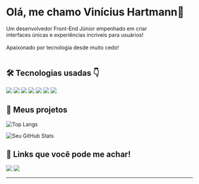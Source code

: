 # Olá, me chamo Vinícius Hartmann👋

Um desenvolvedor Front-End Júnior empenhado em criar <br/> interfaces únicas e experiências incriveis para usuários!
<br/><br/>
Apaixonado por tecnologia desde muito cedo!
<br/>
<br/>

## 🛠 Tecnologias usadas 👇

<div align="left">
  <img src="https://img.shields.io/badge/HTML5-E34F26?style=for-the-badge&logo=html5&logoColor=white"  />
  <img src="https://img.shields.io/badge/CSS3-1572B6?style=for-the-badge&logo=css3&logoColor=white"/>
  <img src="https://img.shields.io/badge/JavaScript-323330?style=for-the-badge&logo=javascript&logoColor=F7DF1E"  />
  <img src="https://img.shields.io/badge/TypeScript-007ACC?style=for-the-badge&logo=typescript&logoColor=white" />
  <img src="https://img.shields.io/badge/React-20232A?style=for-the-badge&logo=react&logoColor=61DAFB" />
 <img src="https://img.shields.io/badge/Jest-323330?style=for-the-badge&logo=Jest&logoColor=white"/>
<img src="https://img.shields.io/badge/GIT-E44C30?style=for-the-badge&logo=git&logoColor=white"/>


## 🚀 Meus projetos



![Top Langs](https://github-readme-stats.vercel.app/api/top-langs/?username=vhartmann11&layout=compact&theme=tokyonight)


![Seu GitHub Stats](https://github-readme-stats.vercel.app/api?username=vhartmann11&show_icons=true&hide_title=false&hide=prs&count_private=true&hide_border=true&theme=tokyonight)

## 🔗 Links que você pode me achar!

<img href="https://www.linkedin.com/in/hart.vh1/" src="https://img.shields.io/badge/Instagram-E4405F?style=for-the-badge&logo=instagram&logoColor=white"/>
<img href="https://www.linkedin.com/in/vhartmann11/" src="https://img.shields.io/badge/LinkedIn-0077B5?style=for-the-badge&logo=linkedin&logoColor=white"/>

---
